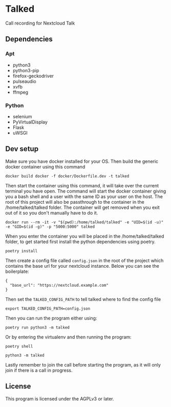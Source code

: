 # Talked

Call recording for Nextcloud Talk

## Dependencies

### Apt

* python3
* python3-pip
* firefox-geckodriver
* pulseaudio
* xvfb
* ffmpeg

### Python

* selenium
* PyVirtualDisplay
* Flask
* uWSGI

## Dev setup

Make sure you have docker installed for your OS. Then build the generic docker container using this command
```
docker build docker -f docker/Dockerfile.dev -t talked
```

Then start the container using this command, it will take over the current terminal you have open. The command will start the docker container giving you a bash shell and a user with the same ID as your user on the host. The root of this project will also be passthrough to the container in the /home/talked/talked folder. The container will get removed when you exit out of it so you don't manually have to do it.
```
docker run --rm -it -v "$(pwd):/home/talked/talked" -e "UID=$(id -u)" -e "GID=$(id -g)" -p "5000:5000" talked
```

When you enter the container you will be placed in the /home/talked/talked folder, to get started first install the python dependencies using poetry.
```
poetry install
```

Then create a config file called `config.json` in the root of the project which contains the base url for your nextcloud instance. Below you can see the boilerplate:
```
{
  "base_url": "https://nextcloud.example.com"
}
```
Then set the `TALKED_CONFIG_PATH` to tell talked where to find the config file
```
export TALKED_CONFIG_PATH=config.json
```

Then you can run the program either using:
```
poetry run python3 -m talked
```
Or by entering the virtualenv and then running the program:
```
poetry shell

python3 -m talked
```

Lastly remember to join the call before starting the program, as it will only join if there is a call in progress.

## License

This program is licensed under the AGPLv3 or later.
